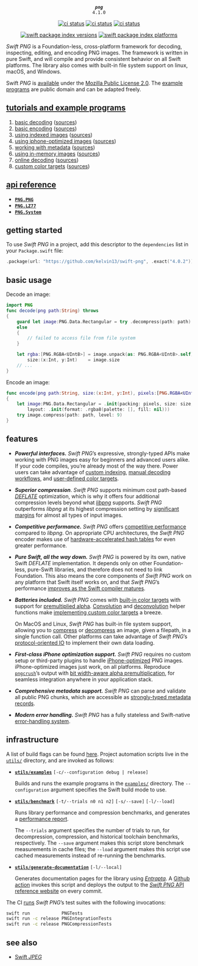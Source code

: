<div align="center">
  
***`png`***<br>`4.1.0`
  
[![ci status](https://github.com/kelvin13/swift-png/actions/workflows/build.yml/badge.svg)](https://github.com/kelvin13/swift-png/actions/workflows/build.yml)
[![ci status](https://github.com/kelvin13/swift-png/actions/workflows/build-devices.yml/badge.svg)](https://github.com/kelvin13/swift-png/actions/workflows/build-devices.yml)
[![ci status](https://github.com/kelvin13/swift-png/actions/workflows/build-windows.yml/badge.svg)](https://github.com/kelvin13/swift-png/actions/workflows/build-windows.yml)


[![swift package index versions](https://img.shields.io/endpoint?url=https%3A%2F%2Fswiftpackageindex.com%2Fapi%2Fpackages%2Fkelvin13%2Fswift-hash%2Fbadge%3Ftype%3Dswift-versions)](https://swiftpackageindex.com/kelvin13/swift-png)
[![swift package index platforms](https://img.shields.io/endpoint?url=https%3A%2F%2Fswiftpackageindex.com%2Fapi%2Fpackages%2Fkelvin13%2Fswift-hash%2Fbadge%3Ftype%3Dplatforms)](https://swiftpackageindex.com/kelvin13/swift-png)

</div>

*Swift PNG* is a Foundation-less, cross-platform framework for decoding, inspecting, editing, and encoding PNG images. The framework is written in pure Swift, and will compile and provide consistent behavior on all Swift platforms. The library also comes with built-in file system support on linux, macOS, and Windows.

Swift *PNG* is [available](LICENSE) under the [Mozilla Public License 2.0](https://www.mozilla.org/en-US/MPL/2.0/). The [example programs](examples/) are public domain and can be adapted freely.

## [tutorials and example programs](examples/)

1. [basic decoding](examples/#basic-decoding) ([sources](examples/decode-basic/))
2. [basic encoding](examples/#basic-encoding) ([sources](examples/encode-basic/))
3. [using indexed images](examples/#using-indexed-images) ([sources](examples/indexed/))
4. [using iphone-optimized images](examples/#using-iphone-optimized-images) ([sources](examples/iphone-optimized/))
5. [working with metadata](examples/#working-with-metadata) ([sources](examples/metadata/))
6. [using in-memory images](examples/#using-in-memory-images) ([sources](examples/in-memory/))
7. [online decoding](examples/#online-decoding) ([sources](examples/decode-online/))
8. [custom color targets](examples/#custom-color-targets) ([sources](examples/custom-color/))

## [api reference](https://kelvin13.github.io/swift-png)

* [**`PNG.PNG`**](https://kelvin13.github.io/swift-png/PNG)
* [**`PNG.LZ77`**](https://kelvin13.github.io/swift-png/LZ77)
* [**`PNG.System`**](https://kelvin13.github.io/swift-png/System)

## getting started 

To use *Swift PNG* in a project, add this descriptor to the `dependencies` list in your `Package.swift` file:

```swift
.package(url: "https://github.com/kelvin13/swift-png", .exact("4.0.2")) 
```

## basic usage 

Decode an image:

```swift 
import PNG 
func decode(png path:String) throws 
{
    guard let image:PNG.Data.Rectangular = try .decompress(path: path)
    else 
    {
        // failed to access file from file system
    }

    let rgba:[PNG.RGBA<UInt8>] = image.unpack(as: PNG.RGBA<UInt8>.self), 
        size:(x:Int, y:Int)    = image.size
    // ...
}
```

Encode an image:

```swift 
func encode(png path:String, size:(x:Int, y:Int), pixels:[PNG.RGBA<UInt8>]) throws
{
    let image:PNG.Data.Rectangular = .init(packing: pixels, size: size, 
        layout: .init(format: .rgba8(palette: [], fill: nil)))
    try image.compress(path: path, level: 9)
}
```

## features 

- ***Powerful interfaces.*** *Swift PNG*’s expressive, strongly-typed APIs make working with PNG images easy for beginners and advanced users alike. If your code compiles, you’re already most of the way there. Power users can take advantage of [custom indexing](examples/#using-indexed-images), [manual decoding workflows](examples/#online-decoding), and [user-defined color targets](examples/#custom-color-targets).

- ***Superior compression***. *Swift PNG* supports minimum cost path-based [*DEFLATE*](https://tools.ietf.org/html/rfc1951) optimization, which is why it offers four additional compression levels beyond what [*libpng*](http://www.libpng.org/pub/png/libpng.html) supports. *Swift PNG* outperforms *libpng* at its highest compression setting by [significant margins](benchmarks#compression-level-13) for almost all types of input images. 

- ***Competitive performance.*** *Swift PNG* offers [competitive performance](benchmarks/) compared to *libpng*. On appropriate CPU architectures, the *Swift PNG* encoder makes use of [hardware-accelerated hash tables](https://engineering.fb.com/2019/04/25/developer-tools/f14/) for even greater performance.

- ***Pure Swift, all the way down.*** *Swift PNG* is powered by its own, native Swift *DEFLATE* implementation. It depends only on other Foundation-less, pure-Swift libraries, and therefore does not need to link Foundation. This also means the core components of *Swift PNG* work on any platform that Swift itself works on, and that *Swift PNG*’s performance [improves as the Swift compiler matures](benchmarks#performance-by-toolchain).

- ***Batteries included.*** *Swift PNG* comes with [built-in color targets](https://kelvin13.github.io/swift-png/PNG/Color/) with support for [premultiplied alpha](https://kelvin13.github.io/swift-png/PNG/RGBA/premultiplied/). [Convolution](https://kelvin13.github.io/swift-png/PNG/convolve(_:dereference:kernel:)/) and [deconvolution](https://kelvin13.github.io/swift-png/PNG/deconvolve(_:reference:kernel:)/) helper functions make [implementing custom color targets](examples/#custom-color-targets) a breeze.
  
    On MacOS and Linux, *Swift PNG* has built-in file system support, allowing you to [compress](https://kelvin13.github.io/swift-png/PNG/Data/Rectangular/compress(path:level:hint:)/) or [decompress](https://kelvin13.github.io/swift-png/PNG/Data/Rectangular/decompress(path:)/) an image, given a filepath, in a single function call. Other platforms can take advantage of *Swift PNG*’s [protocol-oriented IO](https://kelvin13.github.io/swift-png/PNG/Bytestream/) to implement their own data loading.

- ***First-class iPhone optimization support.*** *Swift PNG* requires no custom setup or third-party plugins to handle [iPhone-optimized](examples/#using-iphone-optimized-images) PNG images. iPhone-optimized images just work, on all platforms. Reproduce [`pngcrush`](https://developer.apple.com/library/archive/qa/qa1681/_index.html)’s output with [bit width-aware alpha premultiplication](https://kelvin13.github.io/swift-png/PNG/RGBA/premultiplied(as:)/), for seamless integration anywhere in your application stack.

- ***Comprehensive metadata support.*** *Swift PNG* can parse and validate all public PNG chunks, which are accessible as [strongly-typed metadata records](https://kelvin13.github.io/swift-png/PNG/Metadata/).

- ***Modern error handling.*** *Swift PNG* has a fully stateless and Swift-native [error-handling system](https://kelvin13.github.io/swift-png/PNG/Error/).

## infrastructure 

A list of build flags can be found [here](build.md). Project automation scripts live in the [`utils/`](utils/) directory, and are invoked as follows:

- [**`utils/examples`**](utils/examples) `[-c/--configuration debug | release]`

    Builds and runs the example programs in the [`examples/`](examples/) directory. The `--configuration` argument specifies the Swift build mode to use.

- [**`utils/benchmark`**](utils/benchmark) `[-t/--trials n0 n1 n2]` `[-s/--save]` `[-l/--load]`

    Runs library performance and compression benchmarks, and generates a [performance report](benchmarks/).
    
    The `--trials` argument specifies the number of trials to run, for decompression, compression, and historical toolchain benchmarks, respectively. The `--save` argument makes this script store benchmark measurements in cache files; the `--load` argument makes this script use cached measurements instead of re-running the benchmarks.

- [**`utils/generate-documentation`**](utils/generate-documentation) `[-l/--local]`

    Generates documentation pages for the library using [*Entrapta*](https://github.com/kelvin13/entrapta). A [Github action](.github/workflows/docs.yml) invokes this script and deploys the output to the [*Swift PNG* API reference website](https://kelvin13.github.io/swift-png) on every commit.

The CI [runs](.github/workflows/build.yml) *Swift PNG*’s test suites with the following invocations:

```bash 
swift run            PNGTests
swift run -c release PNGIntegrationTests
swift run -c release PNGCompressionTests
```

## see also 

* [Swift *JPEG*](https://github.com/kelvin13/jpeg)
